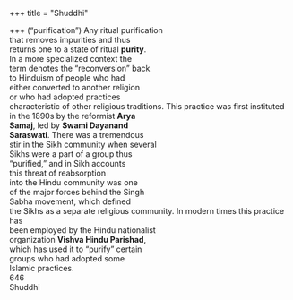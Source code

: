 +++
title = "Shuddhi"

+++
(“purification”) Any ritual purification  
that removes impurities and thus  
returns one to a state of ritual **purity**.  
In a more specialized context the  
term denotes the “reconversion” back  
to Hinduism of people who had  
either converted to another religion  
or who had adopted practices  
characteristic of other religious traditions. This practice was first instituted  
in the 1890s by the reformist **Arya**  
**Samaj**, led by **Swami Dayanand**  
**Saraswati**. There was a tremendous  
stir in the Sikh community when several  
Sikhs were a part of a group thus  
“purified,” and in Sikh accounts  
this threat of reabsorption  
into the Hindu community was one  
of the major forces behind the Singh  
Sabha movement, which defined  
the Sikhs as a separate religious community. In modern times this practice has  
been employed by the Hindu nationalist  
organization **Vishva Hindu Parishad**,  
which has used it to “purify” certain  
groups who had adopted some  
Islamic practices.  
646  
Shuddhi